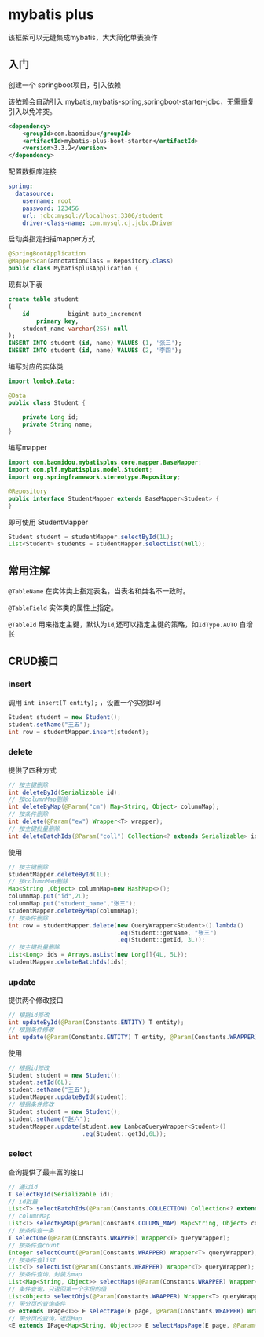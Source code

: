 # mybatis plus

该框架可以无缝集成mybatis，大大简化单表操作

## 入门

创建一个 springboot项目，引入依赖

该依赖会自动引入 mybatis,mybatis-spring,springboot-starter-jdbc，无需重复引入以免冲突。

```xml
<dependency>
    <groupId>com.baomidou</groupId>
    <artifactId>mybatis-plus-boot-starter</artifactId>
    <version>3.3.2</version>
</dependency>
```

配置数据库连接

```yaml
spring:
  datasource:
    username: root
    password: 123456
    url: jdbc:mysql://localhost:3306/student
    driver-class-name: com.mysql.cj.jdbc.Driver
```

启动类指定扫描mapper方式

```java
@SpringBootApplication
@MapperScan(annotationClass = Repository.class)
public class MybatisplusApplication {
```

现有以下表

```sql
create table student
(
    id           bigint auto_increment
        primary key,
    student_name varchar(255) null
);
INSERT INTO student (id, name) VALUES (1, '张三');
INSERT INTO student (id, name) VALUES (2, '李四');
```

编写对应的实体类

```java
import lombok.Data;

@Data
public class Student {

    private Long id;
    private String name;
}
```

编写mapper

```java
import com.baomidou.mybatisplus.core.mapper.BaseMapper;
import com.plf.mybatisplus.model.Student;
import org.springframework.stereotype.Repository;

@Repository
public interface StudentMapper extends BaseMapper<Student> {
}
```

即可使用 StudentMapper

```java
Student student = studentMapper.selectById(1L);
List<Student> students = studentMapper.selectList(null);
```

## 常用注解

`@TableName` 在实体类上指定表名，当表名和类名不一致时。

`@TableField` 实体类的属性上指定。

`@TableId` 用来指定主键，默认为`id`,还可以指定主键的策略，如`IdType.AUTO` 自增长

## CRUD接口

### insert

调用 `int insert(T entity);` ，设置一个实例即可

```java
Student student = new Student();
student.setName("王五");
int row = studentMapper.insert(student);
```

### delete

提供了四种方式

```java
// 按主键删除
int deleteById(Serializable id);
// 按columnMap删除
int deleteByMap(@Param("cm") Map<String, Object> columnMap);
// 按条件删除
int delete(@Param("ew") Wrapper<T> wrapper);
// 按主键批量删除
int deleteBatchIds(@Param("coll") Collection<? extends Serializable> idList);
```

使用

```java
// 按主键删除
studentMapper.deleteById(1L);
// 按columnMap删除
Map<String ,Object> columnMap=new HashMap<>();
columnMap.put("id",2L);
columnMap.put("student_name","张三");
studentMapper.deleteByMap(columnMap);
// 按条件删除
int row = studentMapper.delete(new QueryWrapper<Student>().lambda()
                               .eq(Student::getName, "张三")
                               .eq(Student::getId, 3L));
// 按主键批量删除
List<Long> ids = Arrays.asList(new Long[]{4L, 5L});
studentMapper.deleteBatchIds(ids);
```

### update

提供两个修改接口

```java
// 根据id修改
int updateById(@Param(Constants.ENTITY) T entity);
// 根据条件修改
int update(@Param(Constants.ENTITY) T entity, @Param(Constants.WRAPPER) Wrapper<T> updateWrapper);
```

使用

```java
// 根据id修改
Student student = new Student();
student.setId(6L);
student.setName("王五");
studentMapper.updateById(student);
// 根据条件修改
Student student = new Student();
student.setName("赵六");
studentMapper.update(student,new LambdaQueryWrapper<Student>()
                     .eq(Student::getId,6L));
```

### select

查询提供了最丰富的接口

```java
// 通过id
T selectById(Serializable id);
// id批量
List<T> selectBatchIds(@Param(Constants.COLLECTION) Collection<? extends Serializable> idList);
// columnMap
List<T> selectByMap(@Param(Constants.COLUMN_MAP) Map<String, Object> columnMap);
// 按条件查一条
T selectOne(@Param(Constants.WRAPPER) Wrapper<T> queryWrapper);
// 按条件查count
Integer selectCount(@Param(Constants.WRAPPER) Wrapper<T> queryWrapper);
// 按条件查list
List<T> selectList(@Param(Constants.WRAPPER) Wrapper<T> queryWrapper);
// 按条件查询，封装为map
List<Map<String, Object>> selectMaps(@Param(Constants.WRAPPER) Wrapper<T> queryWrapper);
// 条件查询，只返回第一个字段的值
List<Object> selectObjs(@Param(Constants.WRAPPER) Wrapper<T> queryWrapper);
// 带分页的查询条件
<E extends IPage<T>> E selectPage(E page, @Param(Constants.WRAPPER) Wrapper<T> queryWrapper);
// 带分页的查询，返回Map
<E extends IPage<Map<String, Object>>> E selectMapsPage(E page, @Param(Constants.WRAPPER) Wrapper<T> queryWrapper);
```

